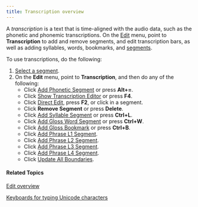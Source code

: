 ```yaml
---
title: Transcription overview
---
```


A *transcription* is a text that is time-aligned with the audio data, such as the phonetic and phonemic transcriptions. On the [Edit](../overview) menu, point to **Transcription** to add and remove segments, and edit transcription bars, as well as adding syllables, words, bookmarks, and [segments](../segment).

To use transcriptions, do the following:

1. [Select a segment](../select-segment).
1. On the **Edit** menu, point to **Transcription**, and then do any of the following:
   * Click [Add Phonetic Segment](add-phonetic-segment) or press **Alt+=**.
   * Click [Show Transcription Editor](editor) or press **F4**.
   * Click [Direct Edit](../direct-edit), press **F2**, or click in a segment.
   * Click **Remove Segment** or press **Delete**.
   * Click [Add Syllable Segment](add-syllable-segment) or press **Ctrl+L**.
   * Click [Add Gloss Word Segment](add-gloss-word-segment) or press **Ctrl+W**.
   * Click [Add Gloss Bookmark](add-gloss-bookmark) or press **Ctrl+B**.
   * Click [Add Phrase L1 Segment](add-phrase-level).
   * Click [Add Phrase L2 Segment](add-phrase-level).
   * Click [Add Phrase L3 Segment](add-phrase-level).
   * Click [Add Phrase L4 Segment](add-phrase-level).
   * Click [Update All Boundaries](update-all-boundaries).

#### **Related Topics**
[Edit overview](../overview)

[Keyboards for typing Unicode characters](keyboards)
